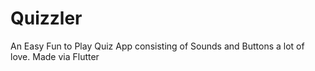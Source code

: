 # Quizzler
An Easy Fun to Play Quiz App consisting of Sounds and Buttons a lot of love. Made via Flutter
